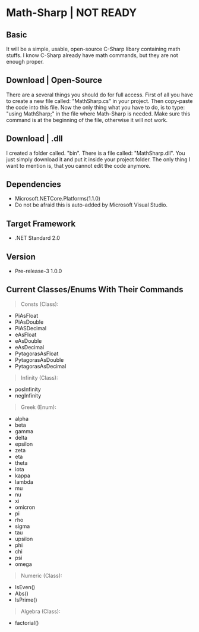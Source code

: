 # Math-Sharp | NOT READY

## Basic
It will be a simple, usable, open-source C-Sharp libary containing math stuffs. I know C-Sharp already have math commands, but they are not enough proper.

## Download | Open-Source
There are a several things you should do for full access. First of all you have to create a new file called: "MathSharp.cs" in your project. Then copy-paste the code into this file. Now the only thing what you have to do, is to type: "using MathSharp;" in the file where Math-Sharp is needed. Make sure this command is at the beginning of the file, otherwise it will not work.

## Download | .dll
I created a folder called. "bin". There is a file called: "MathSharp.dll". You just simply download it and put it inside your project folder. The only thing I want to mention is, that you cannot edit the code anymore.

## Dependencies
- Microsoft.NETCore.Platforms(1.1.0)
- Do not be afraid this is auto-added by Microsoft Visual Studio.

## Target Framework
- .NET Standard 2.0

## Version
- Pre-release-3 1.0.0

## Current Classes/Enums With Their Commands
> Consts (Class):
- PiAsFloat
- PiAsDouble
- PiASDecimal
- eAsFloat
- eAsDouble
- eAsDecimal
- PytagorasAsFloat
- PytagorasAsDouble
- PytagorasAsDecimal

> Infinity (Class):
- posInfinity
- negInfinity

> Greek (Enum):
- alpha
- beta
- gamma
- delta
- epsilon
- zeta
- eta
- theta
- iota
- kappa
- lambda
- mu
- nu
- xi
- omicron
- pi
- rho
- sigma
- tau
- upsilon
- phi
- chi
- psi
- omega

> Numeric (Class):
- IsEven()
- Abs()
- IsPrime()

> Algebra (Class):
- factorial()
